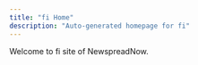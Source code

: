 ```yaml
---
title: "fi Home"
description: "Auto-generated homepage for fi"
---
```

Welcome to fi site of NewspreadNow.
